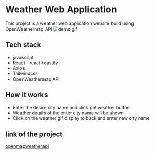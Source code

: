 # Weather Web Application

This project is a weather web application website build using OpenWeathermap API
![demo gif](https://media4.giphy.com/media/8Zes4m6sUgqnFodjgU/giphy.gif?cid=790b7611cfb9576167364b8a6341574f241f157bc27a7a7b&rid=giphy.gif&ct=g)

## Tech stack
- javascript
- React - react-toastify
- Axios
- Tailwindcss
- OpenWeathermap API

## How it works
- Enter the desire city name and click get weather button
- Weather details of the enter city name will be shown
- Click on the weather gif display to back and enter new city name

## link of the project
[openmapweatherapi](https://openmapweatherapi.netlify.app/)

